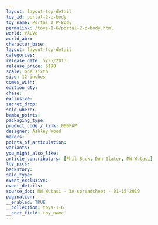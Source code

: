 ```yaml
---
layout: layout-toy-detail 
toy_id: portal-2-p-body
toy_name: Portal 2 P-Body
permalink: /toys-1-6/portal-2-p-body.html
world: VALVe
world_abr: 
character_base: 
layout: layout-toy-detail
categories: 
release_date: 5/25/2013
release_price: $190 
scale: one sixth
size: 12 inches
comes_with: 
edition_qty: 
chase: 
exclusive: 
secret_drop: 
sold_where: 
bamba_points: 
packaging_type: 
product_code_/_link: 000PAP
designer: Ashley Wood
makers: 
points_of_articulation: 
variants: 
you_might_also_like: 
article_contributors: [Phil Back, Don Slater, MW Wutasi]
toy_pics: 
backstory: 
sale_type: 
event_exclusive: 
event_details: 
source_doc: MW Wutasi - 3A spreadsheet - 01-15-2019
pagination: 
__enabled: TRUE
__collection: toys-1-6
__sort_field: toy_name'
---
```

